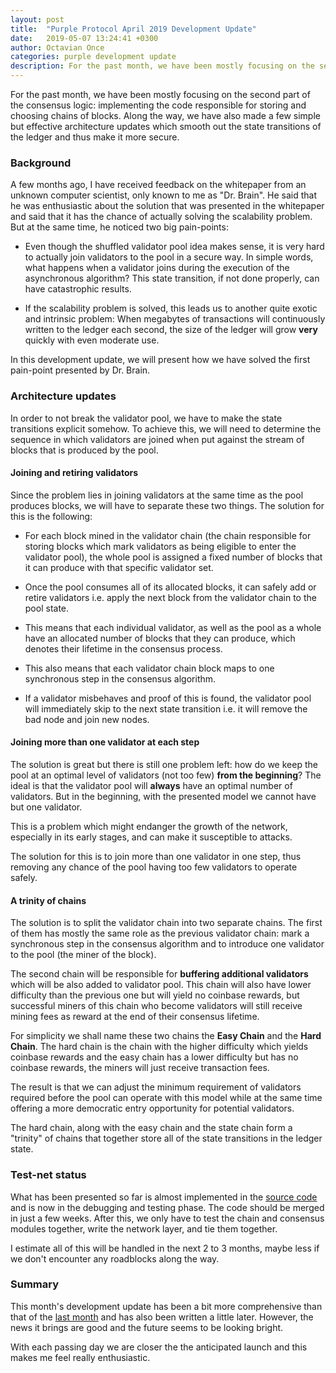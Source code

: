 ```yaml
---
layout: post
title:  "Purple Protocol April 2019 Development Update"
date:   2019-05-07 13:24:41 +0300
author: Octavian Once
categories: purple development update
description: For the past month, we have been mostly focusing on the second part of the consensus logic...
---
```


For the past month, we have been mostly focusing on the second part of the consensus logic: implementing the code responsible for storing and choosing chains of blocks. Along the way, we have also made a few simple but effective architecture updates which smooth out the state transitions of the ledger and thus make it more secure.

### Background
A few months ago, I have received feedback on the whitepaper from an unknown computer scientist, only known to me as "Dr. Brain". He said that he was enthusiastic about the solution that was presented in the whitepaper and said that it has the chance of actually solving the scalability problem. But at the same time, he noticed two big pain-points:

* Even though the shuffled validator pool idea makes sense, it is very hard to actually join validators to the pool in a secure way. In simple words, what happens when a validator joins during the execution of the asynchronous algorithm? This state transition, if not done properly, can have catastrophic results.

* If the scalability problem is solved, this leads us to another quite exotic and intrinsic problem: When megabytes of transactions will continuously written to the ledger each second, the size of the ledger will grow **very** quickly with even moderate use.

In this development update, we will present how we have solved the first pain-point presented by Dr. Brain. 

### Architecture updates
In order to not break the validator pool, we have to make the state transitions explicit somehow. To achieve this, we will need to determine the sequence in which validators are joined when put against the stream of blocks that is produced by the pool. 

#### Joining and retiring validators
Since the problem lies in joining validators at the same time as the pool produces blocks, we will have to separate these two things. The solution for this is the following:

* For each block mined in the validator chain (the chain responsible for storing blocks which mark validators as being eligible to enter the validator pool), the whole pool is assigned a fixed number of blocks that it can produce with that specific validator set.

* Once the pool consumes all of its allocated blocks, it can safely add or retire validators i.e. apply the next block from the validator chain to the pool state. 

* This means that each individual validator, as well as the pool as a whole have an allocated number of blocks that they can produce, which denotes their lifetime in the consensus process.

* This also means that each validator chain block maps to one synchronous step in the consensus algorithm.

* If a validator misbehaves and proof of this is found, the validator pool will immediately skip to the next state transition i.e. it will remove the bad node and join new nodes.

#### Joining more than one validator at each step
The solution is great but there is still one problem left: how do we keep the pool at an optimal level of validators (not too few) **from the beginning**? The ideal is that the validator pool will **always** have an optimal number of validators. But in the beginning, with the presented model we cannot have but one validator.

This is a problem which might endanger the growth of the network, especially in its early stages, and can make it susceptible to attacks.

The solution for this is to join more than one validator in one step, thus removing any chance of the pool having too few validators to operate safely. 

#### A trinity of chains
The solution is to split the validator chain into two separate chains. The first of them has mostly the same role as the previous validator chain: mark a synchronous step in the consensus algorithm and to introduce one validator to the pool (the miner of the block). 

The second chain will be responsible for **buffering additional validators** which will be also added to validator pool. This chain will also have lower difficulty than the previous one but will yield no coinbase rewards, but successful miners of this chain who become validators will still receive mining fees as reward at the end of their consensus lifetime.

For simplicity we shall name these two chains the **Easy Chain** and the **Hard Chain**. The hard chain is the chain with the higher difficulty which yields coinbase rewards and the easy chain has a lower difficulty but has no coinbase rewards, the miners will just receive transaction fees.

The result is that we can adjust the minimum requirement of validators required before the pool can operate with this model while at the same time offering a more democratic entry opportunity for potential validators.

The hard chain, along with the easy chain and the state chain form a "trinity" of chains that together store all of the state transitions in the ledger state.

### Test-net status
What has been presented so far is almost implemented in the [source code](https://github.com/purpleprotocol/purple/pull/34) and is now in the debugging and testing phase. The code should be merged in just a few weeks. After this, we only have to test the chain and consensus modules together, write the network layer, and tie them together.

I estimate all of this will be handled in the next 2 to 3 months, maybe less if we don't encounter any roadblocks along the way.

### Summary
This month's development update has been a bit more comprehensive than that of the [last month](https://purpleprotocol.org/blog/end-of-march-development-update) and has also been written a little later. However, the news it brings are good and the future seems to be looking bright.

With each passing day we are closer the the anticipated launch and this makes me feel really enthusiastic.
